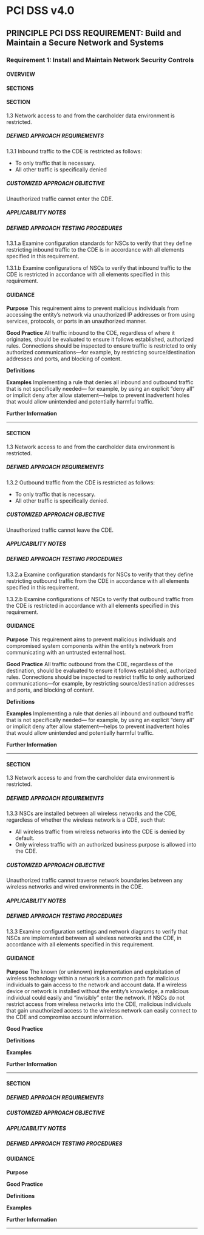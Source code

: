 # PCI DSS v4.0

## PRINCIPLE PCI DSS REQUIREMENT: Build and Maintain a Secure Network and Systems

### Requirement 1: Install and Maintain Network Security Controls

#### OVERVIEW


#### SECTIONS


#### SECTION
1.3 Network access to and from the cardholder data environment is restricted.

##### DEFINED APPROACH REQUIREMENTS
1.3.1	Inbound traffic to the CDE is restricted as follows:
- To only traffic that is necessary.
- All other traffic is specifically denied

##### CUSTOMIZED APPROACH OBJECTIVE
Unauthorized traffic cannot enter the CDE.

##### APPLICABILITY NOTES


##### DEFINED APPROACH TESTING PROCEDURES
1.3.1.a Examine configuration standards for NSCs to verify that they define restricting inbound traffic to the CDE is in accordance with all elements specified in this requirement.

1.3.1.b Examine configurations of NSCs to verify that inbound traffic to the CDE is restricted in accordance with all elements specified in this requirement.

#### GUIDANCE
**Purpose**
This requirement aims to prevent malicious individuals from accessing the entity’s network via unauthorized IP addresses or from using services, protocols, or ports in an unauthorized manner.

**Good Practice**
All traffic inbound to the CDE, regardless of where it originates, should be evaluated to ensure it follows established, authorized rules. Connections should be inspected to ensure traffic is restricted to only authorized communications—for example, by restricting source/destination addresses and ports, and blocking of content.

**Definitions**

**Examples**
Implementing a rule that denies all inbound and outbound traffic that is not specifically needed— for example, by using an explicit “deny all” or implicit deny after allow statement—helps to prevent inadvertent holes that would allow unintended and potentially harmful traffic.

**Further Information**


---

#### SECTION
1.3 Network access to and from the cardholder data environment is restricted.

##### DEFINED APPROACH REQUIREMENTS
1.3.2 Outbound traffic from the CDE is restricted as follows:
- To only traffic that is necessary.
- All other traffic is specifically denied.

##### CUSTOMIZED APPROACH OBJECTIVE
Unauthorized traffic cannot leave the CDE.

##### APPLICABILITY NOTES


##### DEFINED APPROACH TESTING PROCEDURES
1.3.2.a Examine configuration standards for NSCs to verify that they define restricting outbound traffic from the CDE in accordance with all elements specified in this requirement.

1.3.2.b Examine configurations of NSCs to verify that outbound traffic from the CDE is restricted in accordance with all elements specified in this requirement.

#### GUIDANCE
**Purpose**
This requirement aims to prevent malicious individuals and compromised system components within the entity’s network from communicating with an untrusted external host.

**Good Practice**
All traffic outbound from the CDE, regardless of the destination, should be evaluated to ensure it follows established, authorized rules. Connections should be inspected to restrict traffic to only authorized communications—for example, by restricting source/destination addresses and ports, and blocking of content.

**Definitions**

**Examples**
Implementing a rule that denies all inbound and outbound traffic that is not specifically needed— for example, by using an explicit “deny all” or implicit deny after allow statement—helps to prevent inadvertent holes that would allow unintended and potentially harmful traffic.

**Further Information**


---

#### SECTION
1.3 Network access to and from the cardholder data environment is restricted.

##### DEFINED APPROACH REQUIREMENTS
1.3.3 NSCs are installed between all wireless networks and the CDE, regardless of whether the wireless network is a CDE, such that:
- All wireless traffic from wireless networks into the CDE is denied by default.
- Only wireless traffic with an authorized business purpose is allowed into the CDE.

##### CUSTOMIZED APPROACH OBJECTIVE
Unauthorized traffic cannot traverse network boundaries between any wireless networks and wired environments in the CDE.

##### APPLICABILITY NOTES


##### DEFINED APPROACH TESTING PROCEDURES
1.3.3 Examine configuration settings and network diagrams to verify that NSCs are implemented between all wireless networks and the CDE, in accordance with all elements specified in this requirement.

#### GUIDANCE
**Purpose**
The known (or unknown) implementation and exploitation of wireless technology within a network is a common path for malicious individuals to gain access to the network and account data. If a wireless device or network is installed without the entity’s knowledge, a malicious individual could easily and “invisibly” enter the network. If NSCs do not restrict access from wireless networks into the CDE, malicious individuals that gain unauthorized access to the wireless network can easily connect to the CDE and compromise account information.

**Good Practice**

**Definitions**

**Examples**

**Further Information**


---

#### SECTION


##### DEFINED APPROACH REQUIREMENTS


##### CUSTOMIZED APPROACH OBJECTIVE


##### APPLICABILITY NOTES


##### DEFINED APPROACH TESTING PROCEDURES


#### GUIDANCE
**Purpose**

**Good Practice**

**Definitions**

**Examples**

**Further Information**


---
